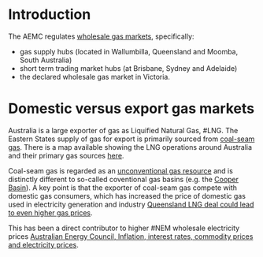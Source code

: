 # Introduction
The AEMC regulates [wholesale gas markets](https://www.aemc.gov.au/energy-system/gas/gas-markets), specifically:
- gas supply hubs (located in Wallumbilla, Queensland and Moomba, South Australia)
-  short term trading market hubs (at Brisbane, Sydney and Adelaide)
-  the declared wholesale gas market in Victoria.

# Domestic versus export gas markets
Australia is a large exporter of gas as Liquified Natural Gas, #LNG. The Eastern States supply of gas for export is primarily sourced from [coal-seam gas](https://www.ga.gov.au/scientific-topics/energy/resources/petroleum-resources/coal-seam-gas). There is a map available showing the LNG operations around Australia and their primary gas sources [here](https://www.industry.gov.au/data-and-publications/global-resources-strategy-commodity-report-liquefied-natural-gas/the-australian-lng-industry).

Coal-seam gas is regarded as an [unconventional gas resource](https://energyinformationaustralia.com.au/conventional-vs-unconventional/) and is distinctly different to so-called coventional gas basins (e.g. the [Cooper Basin](https://en.wikipedia.org/wiki/Cooper_Basin)).  A key point is that the exporter of coal-seam gas compete with domestic gas consumers, which has increased the price of domestic gas used in electricity generation and industry [Queensland LNG deal could lead to even higher gas prices](https://www.leadingedgeenergy.com.au/blog/lng-queensland-deal/). 

This has been a direct contributor to higher #NEM wholesale electricity prices [Australian Energy Council, Inflation, interest rates, commodity prices and electricity prices](https://www.energycouncil.com.au/analysis/inflation-interest-rates-commodity-prices-and-electricity-prices/). 